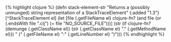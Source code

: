 {% highlight clojure %}
(defn stack-element-str
  "Returns a (possibly unmunged) string representation of a StackTraceElement"
  {:added "1.3"}
  [^StackTraceElement el]
  (let [file (.getFileName el)
        clojure-fn? (and file (or (.endsWith file ".clj")
                                  (= file "NO_SOURCE_FILE")))]
    (str (if clojure-fn?
           (demunge (.getClassName el))
           (str (.getClassName el) "." (.getMethodName el)))
         " (" (.getFileName el) ":" (.getLineNumber el) ")")))
{% endhighlight %}
